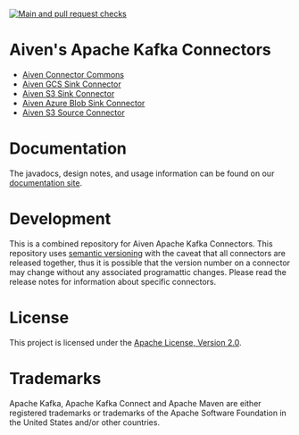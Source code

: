 [![Main and pull request checks](https://github.com/Aiven-Open/cloud-storage-connectors-for-apache-kafka/actions/workflows/main_push_workflow.yml/badge.svg)](https://github.com/Aiven-Open/cloud-storage-connectors-for-apache-kafka/actions/workflows/main_push_workflow.yml)

# Aiven's Apache Kafka Connectors

- [Aiven Connector Commons](./commons/README.md)
- [Aiven GCS Sink Connector](./gcs-sink-connector/README.md)
- [Aiven S3 Sink Connector](./s3-sink-connector/README.md)
- [Aiven Azure Blob Sink Connector](./azure-sink-connector/README.md)
- [Aiven S3 Source Connector](./s3-source-connector/README.md)

# Documentation

The javadocs, design notes, and usage information can be found on our [documentation site](https://aiven-open.github.io/cloud-storage-connectors-for-apache-kafka/index.html).

# Development

This is a combined repository for Aiven Apache Kafka Connectors.  This repository uses [semantic versioning](https://semver.org/) with the caveat that all connectors are released together, thus it is possible that the version number on a connector may change without any associated programattic changes.  Please read the release notes for information about specific connectors.

# License

This project is licensed under the [Apache License, Version 2.0](LICENSE).

# Trademarks

Apache Kafka, Apache Kafka Connect and Apache Maven are either registered trademarks or trademarks of the Apache Software Foundation in the United States and/or other countries.

